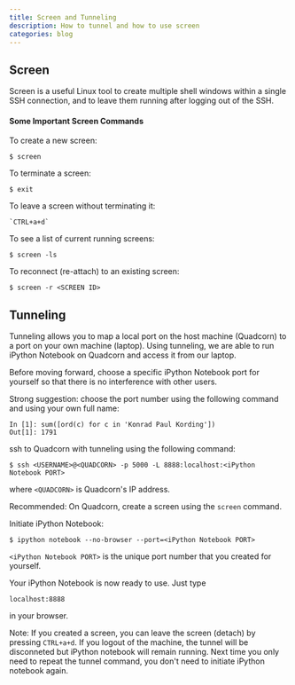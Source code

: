 ```yaml
---
title: Screen and Tunneling
description: How to tunnel and how to use screen
categories: blog
---
```


## Screen

Screen is a useful Linux tool to create multiple shell windows within a single SSH connection, and to leave them running after logging out of the SSH.

#### Some Important Screen Commands

To create a new screen:

```
$ screen
```

To terminate a screen:

```
$ exit
```

To leave a screen without terminating it:

```
`CTRL+a+d`
```

To see a list of current running screens:

```
$ screen -ls
```

To reconnect (re-attach) to an existing screen:

```
$ screen -r <SCREEN ID>
```

## Tunneling

Tunneling allows you to map a local port on the host machine (Quadcorn) to a port on your own machine (laptop). Using tunneling, we are able to run iPython Notebook on Quadcorn and access it from our laptop.

Before moving forward, choose a specific iPython Notebook port for yourself so that there is no interference with other users. 

Strong suggestion: choose the port number using the following command and using your own full name:

```
In [1]: sum([ord(c) for c in 'Konrad Paul Kording'])
Out[1]: 1791
```

ssh to Quadcorn with tunneling using the following command:

```
$ ssh <USERNAME>@<QUADCORN> -p 5000 -L 8888:localhost:<iPython Notebook PORT>
```

where `<QUADCORN>` is Quadcorn's IP address. 
  
Recommended: On Quadcorn, create a screen using the `screen` command.
  
Initiate iPython Notebook:

```
$ ipython notebook --no-browser --port=<iPython Notebook PORT>
```

`<iPython Notebook PORT>` is the unique port number that you created for yourself. 

Your iPython Notebook is now ready to use. Just type

```
localhost:8888
```

in your browser.

Note: If you created a screen, you can leave the screen (detach) by pressing `CTRL+a+d`.
If you logout of the machine, the tunnel will be disconneted but iPython notebook will remain running. Next time you only need to repeat the tunnel command, you don't need to initiate iPython notebook again.
